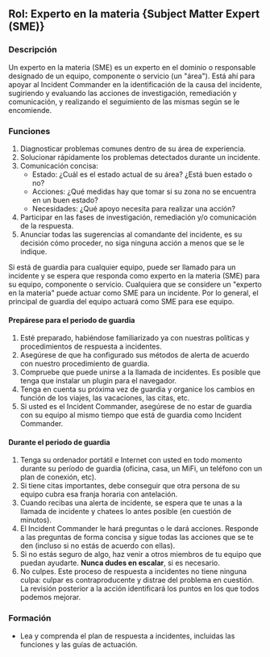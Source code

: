 
## Rol: Experto en la materia {Subject Matter Expert (SME)}

### Descripción

Un experto en la materia (SME) es un experto en el dominio o responsable designado de un equipo, componente o servicio (un "área"). Está ahí para apoyar al Incident Commander en la identificación de la causa del incidente, sugiriendo y evaluando las acciones de investigación, remediación y comunicación, y realizando el seguimiento de las mismas según se le encomiende.

### Funciones

1. Diagnosticar problemas comunes dentro de su área de experiencia.
1. Solucionar rápidamente los problemas detectados durante un incidente.
1. Comunicación concisa:
    * Estado: ¿Cuál es el estado actual de su área? ¿Está buen estado o no?
    * Acciones: ¿Qué medidas hay que tomar si su zona no se encuentra en un buen estado?
    * Necesidades: ¿Qué apoyo necesita para realizar una acción?
1. Participar en las fases de investigación, remediación y/o comunicación de la respuesta.
1. Anunciar todas las sugerencias al comandante del incidente, es su decisión cómo proceder, no siga ninguna acción a menos que se le indique.

Si está de guardia para cualquier equipo, puede ser llamado para un incidente y se espera que responda como experto en la materia (SME) para su equipo, componente o servicio. Cualquiera que se considere un "experto en la materia" puede actuar como SME para un incidente. Por lo general, el principal de guardia del equipo actuará como SME para ese equipo.


#### Prepárese para el periodo de guardia

1. Esté preparado, habiéndose familiarizado ya con nuestras políticas y procedimientos de respuesta a incidentes.
1. Asegúrese de que ha configurado sus métodos de alerta de acuerdo con nuestro procedimiento de guardia.
1. Compruebe que puede unirse a la llamada de incidentes. Es posible que tenga que instalar un plugin para el navegador.
1. Tenga en cuenta su próxima vez de guardia y organice los cambios en función de los viajes, las vacaciones, las citas, etc.
1. Si usted es el Incident Commander, asegúrese de no estar de guardia con su equipo al mismo tiempo que está de guardia como Incident Commander.

#### Durante el periodo de guardia

1. Tenga su ordenador portátil e Internet con usted en todo momento durante su período de guardia (oficina, casa, un MiFi, un teléfono con un plan de conexión, etc).
1. Si tiene citas importantes, debe conseguir que otra persona de su equipo cubra esa franja horaria con antelación.
1. Cuando recibas una alerta de incidente, se espera que te unas a la llamada de incidente y chatees lo antes posible (en cuestión de minutos).
1. El Incident Commander le hará preguntas o le dará acciones. Responde a las preguntas de forma concisa y sigue todas las acciones que se te den (incluso si no estás de acuerdo con ellas).
1. Si no estás seguro de algo, haz venir a otros miembros de tu equipo que puedan ayudarte. **Nunca dudes en escalar**, si es necesario.  
1. No culpes. Este proceso de respuesta a incidentes no tiene ninguna culpa: culpar es contraproducente y distrae del problema en cuestión. La revisión posterior a la acción identificará los puntos en los que todos podemos mejorar.

### Formación

* Lea y comprenda el plan de respuesta a incidentes, incluidas las funciones y las guías de actuación.
